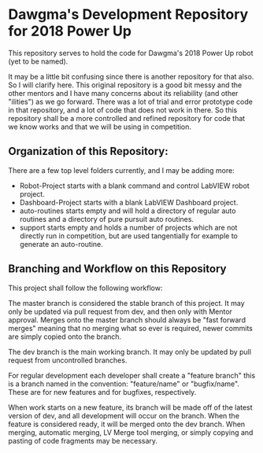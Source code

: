 # Dawgma's Development Repository for 2018 Power Up

This repository serves to hold the code for Dawgma's 2018 Power Up robot (yet to be named).

It may be a little bit confusing since there is another repository for that also. So I will clarify here. This original repository is a good bit messy and the other mentors and I have many concerns about its reliability (and other "ilities") as we go forward. There was a lot of trial and error prototype code in that repository, and a lot of code that does not work in there. So this repository shall be a more controlled and refined repository for code that we know works and that we will be using in competition.

## Organization of this Repository:
There are a few top level folders currently, and I may be adding more:
  * Robot-Project starts with a blank command and control LabVIEW robot project.
  * Dashboard-Project starts with a blank LabVIEW Dashboard project.
  * auto-routines starts empty and will hold a directory of regular auto routines and a directory of pure pursuit auto routines.
  * support starts empty and holds a number of projects which are not directly run in competition, but are used tangentially for example to generate an auto-routine.

## Branching and Workflow on this Repository
This project shall follow the following workflow:

The master branch is considered the stable branch of this project. It may only be updated via pull request from dev, and then only with Mentor approval. Merges onto the master branch should always be "fast forward merges" meaning that no merging what so ever is required, newer commits are simply copied onto the branch.

The dev branch is the main working branch. It may only be updated by pull request from uncontrolled branches.

For regular development each developer shall create a "feature branch" this is a branch named in the convention: "feature/name" or "bugfix/name". These are for new features and for bugfixes, respectively.

When work starts on a new feature, its branch will be made off of the latest version of dev, and all development will occur on the branch. When the feature is considered ready, it will be merged onto the dev branch. When merging, automatic merging, LV Merge tool merging, or simply copying and pasting of code fragments may be necessary.
